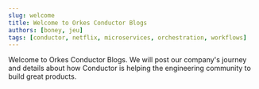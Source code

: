 ```yaml
---
slug: welcome 
title: Welcome to Orkes Conductor Blogs
authors: [boney, jeu]
tags: [conductor, netflix, microservices, orchestration, workflows]
---
```


Welcome to Orkes Conductor Blogs. We will post our company's journey and details about how Conductor is helping the
engineering community to build great products.

<!--truncate-->
